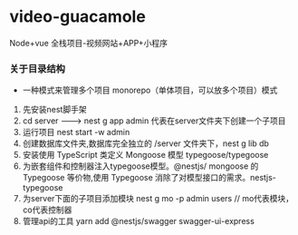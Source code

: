 # video-guacamole
Node+vue  全栈项目-视频网站+APP+小程序

### 关于目录结构
+ 一种模式来管理多个项目 monorepo（单体项目，可以放多个项目）模式
1. 先安装nest脚手架
2. cd server ---> nest g app admin  代表在server文件夹下创建一个子项目
3. 运行项目 nest start -w admin
4. 创建数据库文件夹,数据库完全独立的 /server  文件夹下，nest g lib db 
5. 安装使用 TypeScript 类定义 Mongoose 模型 typegoose/typegoose
6. 为嵌套组件和控制器注入typegoose模型。@nestjs/ mongoose 的Typegoose 等价物,使用 Typegoose 消除了对模型接口的需求。nestjs-typegoose
7. 为server下面的子项目添加模块 nest g mo -p admin users  // mo代表模块，co代表控制器
8. 管理api的工具 yarn add @nestjs/swagger swagger-ui-express